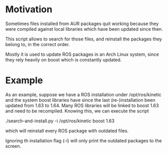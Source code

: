 # Motivation

Sometimes files installed from AUR packages quit working because they were compiled against local libraries which have been updated since then.

This script allows to search for those files, and reinstall the packages they belong to, in the correct order.

Mostly it is used to update ROS packages in an Arch Linux system, since they rely heavily on boost which is constantly updated.

# Example

As an example, suppose we have a ROS installation under /opt/ros/kinetic and the system boost libraries have since the last (re-)installation been updated from 1.63 to 1.64.
Many ROS libraries will be linked to boost 1.63 and need to be recompiled. Knowing this, we can execute the script

  ./search-and-install.py -i /opt/ros/kinetic boost 1.63

which will reinstall every ROS package with outdated files.

Ignoring th installation flag (-i) will only print the outdated packages to the screen.
